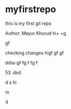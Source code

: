 # myfirstrepo
this is my first git repo
<br>

Author: Mayur Khurud
hi+
+g

gf

checking changes
higf
gf
gf


ddss
gf
fg
f
fg
f

53
.dsd

d
s
hi


m

4
